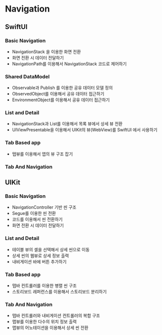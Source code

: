 # Navigation

## SwiftUI

### Basic Navigation

- NavigationStack 을 이용한 화면 전환
- 화면 전환 시 데이터 전달하기
- NavigationPath를 이용해서 NavigationStack 코드로 제어하기

### Shared DataModel

- Observable과 Publish 를 이용한 공유 데이터 모델 정의
- ObservedObject를 이용해서 공유 데이터 접근하기
- EnvironmentObject를 이용해서 공유 데이터 접근하기

### List and Detail

- NavigationStack과 List를 이용해서 목록 뷰에서 상세 뷰 전환
- UIViewPresentable을 이용해서 UIKit의 뷰(WebView)를 SwiftUI 에서 사용하기

### Tab Based app

- 탭뷰를 이용해서 앱의 뷰 구조 잡기

### Tab And Navigation



## UIKit

### Basic Navigation

- NavigationController 기반 씬 구조
- Segue를 이용한 씬 전환
- 코드를 이용해서 씬 전환하기
- 화면 전환 시 데이터 전달하기

### List and Detail

- 테이블 뷰의 셀을 선택해서 상세 씬으로 이동
- 상세 씬의 웹뷰로 상세 정보 출력
- 내비게이션 바에 버튼 추가하기

### Tab Based app

- 탭바 컨트롤러를 이용한 병렬 씬 구조
- 스토리보드 레퍼런스를 이용해서 스토리보드 분리하기

### Tab And Navigation

- 탭바 컨트롤러와 내비게이션 컨트롤러의 복합 구조
- 맵뷰를 이용한 다수의 위치 정보 출력
- 맵뷰의 어노테이션을 이용해서 상세 씬 전환